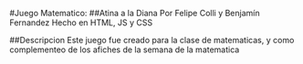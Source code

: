 #Juego Matematico:
##Atina a la Diana
Por Felipe Colli y Benjamín Fernandez
Hecho en HTML, JS y CSS

##Descripcion
Este juego fue creado para la clase de matematicas, y como complementeo de los afiches de la semana de la matematica
